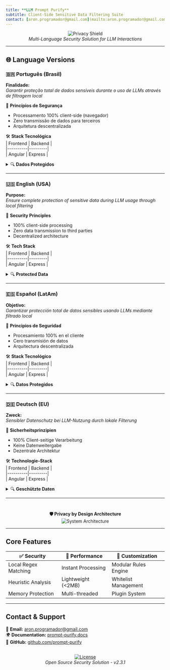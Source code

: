 ```yaml
---
title: **LLM Prompt Purify**  
subtitle: Client-Side Sensitive Data Filtering Suite  
contact: [aron.programador@gmail.com](mailto:aron.programador@gmail.com)  
---
```


<div align="center">

![Privacy Shield](https://img.icons8.com/3d-fluency/94/security-checked.png)  
*Multi-Language Security Solution for LLM Interactions*

</div>

---

## 🌐 **Language Versions**

### 🇧🇷 Português (Brasil)
**Finalidade:**  
<em>Garantir proteção total de dados sensíveis durante o uso de LLMs através de filtragem local</em>

🔐 **Princípios de Segurança**  
- Processamento 100% client-side (navegador)  
- Zero transmissão de dados para terceiros  
- Arquitetura descentralizada  

🛠 **Stack Tecnológica**  
| Frontend | Backend |  
|----------|---------|  
| Angular  | Express |

<details><summary>🔍 <strong>Dados Protegidos</strong></summary>

- 📧 Comunicações pessoais  
- 🆔 Documentos oficiais (CPF/RG/CNH)  
- 🏡 Dados geolocalizados  
- 🔒 Credenciais de acesso  
- 💼 Informação corporativa sensível  
</details>

---

### 🇺🇸 English (USA)
**Purpose:**  
<em>Ensure complete protection of sensitive data during LLM usage through local filtering</em>

🔐 **Security Principles**  
- 100% client-side processing  
- Zero data transmission to third parties  
- Decentralized architecture  

🛠 **Tech Stack**  
| Frontend | Backend |  
|----------|---------|  
| Angular  | Express |

<details><summary>🔍 <strong>Protected Data</strong></summary>

- 📧 Personal communications  
- 🆔 Official documents (SSN/ID/Drivers License)  
- 🏡 Geolocation data  
- 🔒 Access credentials  
- 💼 Sensitive corporate information  
</details>

---

### 🇪🇸 Español (LatAm)
**Objetivo:**  
<em>Garantizar protección total de datos sensibles usando LLMs mediante filtrado local</em>

🔐 **Principios de Seguridad**  
- Procesamiento 100% en el cliente  
- Cero transmisión de datos  
- Arquitectura descentralizada  

🛠 **Stack Tecnológico**  
| Frontend | Backend |  
|----------|---------|  
| Angular  | Express |

<details><summary>🔍 <strong>Datos Protegidos</strong></summary>

- 📧 Comunicaciones personales  
- 🆔 Documentos oficiales  
- 🏡 Datos de geolocalización  
- 🔒 Credenciales de acceso  
- 💼 Información corporativa  
</details>

---

### 🇩🇪 Deutsch (EU)
**Zweck:**  
<em>Sensibler Datenschutz bei LLM-Nutzung durch lokale Filterung</em>

🔐 **Sicherheitsprinzipien**  
- 100% Client-seitige Verarbeitung  
- Keine Datenweitergabe  
- Dezentrale Architektur  

🛠 **Technologie-Stack**  
| Frontend | Backend |  
|----------|---------|  
| Angular  | Express |

<details><summary>🔍 <strong>Geschützte Daten</strong></summary>

- 📧 Persönliche Kommunikation  
- 🆔 Amtliche Dokumente  
- 🏡 Geolokalisierungsdaten  
- 🔒 Zugangsdaten  
- 💼 Unternehmenskritische Daten  
</details>

---

<div align="center" style="margin-top:40px">

**🛡️ Privacy by Design Architecture**  
![System Architecture](https://img.icons8.com/3d-fluency/94/data-configuration.png)

</div>

---

## **Core Features**
| ✅ Security          | 🚀 Performance      | 🔧 Customization    |
|----------------------|---------------------|---------------------|
| Local Regex Matching | Instant Processing  | Modular Rules Engine|
| Heuristic Analysis   | Lightweight (<2MB)  | Whitelist Management|
| Memory Protection    | Multi-threaded      | Plugin System       |

---

## **Contact & Support**
📩 **Email:** [aron.programador@gmail.com](mailto:aron.programador@gmail.com)  
🌍 **Documentation:** [prompt-purify.docs](https://example.com)  
🐙 **GitHub:** [github.com/prompt-purify](https://github.com)  

<div align="center" style="margin-top:30px">

[![License](https://img.shields.io/badge/License-Apache_2.0-blue.svg)](https://opensource.org/licenses/Apache-2.0)  
*Open Source Security Solution - v2.3.1*

</div>
